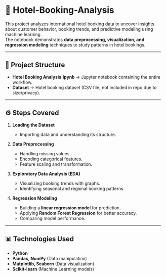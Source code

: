 #  🏨 Hotel-Booking-Analysis 

This project analyzes international hotel booking data to uncover insights about customer behavior, booking trends, and predictive modeling using machine learning.  
The notebook demonstrates **data preprocessing, visualization, and regression modeling** techniques to study patterns in hotel bookings.

---

## 📂 Project Structure
- **Hotel Booking Analysis.ipynb** → Jupyter notebook containing the entire workflow.
- **Dataset** → Hotel booking dataset (CSV file, not included in repo due to size/privacy).

---

## ⚙️ Steps Covered
1. **Loading the Dataset**  
   - Importing data and understanding its structure.  

2. **Data Preprocessing**  
   - Handling missing values.  
   - Encoding categorical features.  
   - Feature scaling and transformation.  

3. **Exploratory Data Analysis (EDA)**  
   - Visualizing booking trends with graphs.  
   - Identifying seasonal and regional booking patterns.  

4. **Regression Modeling**  
   - Building a **linear regression model** for prediction.  
   - Applying **Random Forest Regression** for better accuracy.  
   - Comparing model performance.  

---

## 📊 Technologies Used
- **Python**  
- **Pandas, NumPy** (Data manipulation)  
- **Matplotlib, Seaborn** (Data visualization)  
- **Scikit-learn** (Machine Learning models)  

